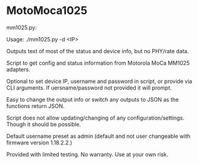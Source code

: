 # MotoMoca1025

mm1025.py:

Usage: ./mm1025.py -d \<IP\> 

Outputs text of most of the status and device info, but no PHY/rate data.  

Script to get config and status information from Motorola MoCa MM1025 adapters.

Optional to set device IP, username and password in script, or provide via CLI arguments. If uersname/password not provided it will prompt.

Easy to change the output info or switch any outputs to JSON as the functions return JSON. 

Script does not allow updating/changing of any configuration/settings. Though it should be possible.

Default username preset as admin (default and not user changeable with firmware version 1.18.2.2.)

Provided with limited testing. No warranty. Use at your own risk. 
